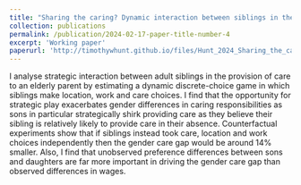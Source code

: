 ```yaml
---
title: "Sharing the caring? Dynamic interaction between siblings in the provision of care to parents"
collection: publications
permalink: /publication/2024-02-17-paper-title-number-4
excerpt: 'Working paper'
paperurl: 'http://timothywhunt.github.io/files/Hunt_2024_Sharing_the_caring.pdf'
---
```



I analyse strategic interaction between adult siblings in the provision of care to
an elderly parent by estimating a dynamic discrete-choice game in which siblings
make location, work and care choices. I find that the opportunity for strategic
play exacerbates gender differences in caring responsibilities as sons in particular
strategically shirk providing care as they believe their sibling is relatively likely
to provide care in their absence. Counterfactual experiments show that if siblings
instead took care, location and work choices independently then the gender care gap
would be around 14% smaller. Also, I find that unobserved preference differences
between sons and daughters are far more important in driving the gender care gap
than observed differences in wages.
